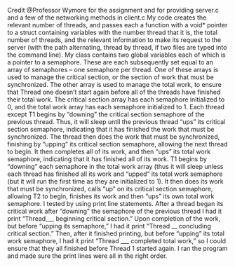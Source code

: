 Credit @Professor Wymore for the assignment and for providing server.c and a few of the networking methods in client.c
My code creates the relevant number of threads, and passes each a function with a void* pointer to a struct containing variables with the number thread that it is, the total number of threads, and the relevant information to make its request to the server (with the path alternating, thread by thread, if two files are typed into the command line).
My class contains two global variables each of which is a pointer to a semaphore. These are each subsequently set equal to an array of semaphores – one semaphore per thread.  One of these arrays is used to manage the critical section, or the section of work that must be synchronized.  The other array is used to manage the total work, to ensure that Thread one doesn’t start again before all of the threads have finished their total work. The critical section array has each semaphore initialized to 0, and the total work array has each semaphore initialized to 1.
Each thread except T1 begins by “downing” the critical section semaphore of the previous thread.  Thus, it will sleep until the previous thread “ups” its critical section semaphore, indicating that it has finished the work that must be synchronized.  The thread then does the work that must be synchronized, finishing by “upping” its critical section semaphore, allowing the next thread to begin.  It then completes all of its work, and then “ups” its total work semaphore, indicating that it has finished all of its work.
T1 begins by “downing” each semaphore in the total work array (thus it will sleep unless each thread has finished all its work and “upped” its total work semaphore (but it will run the first time as they are initialized to 1).  It then does its work that must be synchronized, calls “up” on its critical section semaphore, allowing T2 to begin, finishes its work and then “ups” its own total work semaphore.
I tested by using print line statements.  After a thread began its critical work after “downing” the semaphore of the previous thread I had it print “Thread___ beginning critical section.”  Upon completion of the work, but before “upping its semaphore,” I had it print “Thread __ concluding critical section.”  Then, after it finished printing, but before “upping” its total work semaphore, I had it print “Thread ___ completed total work,” so I could ensure that they all finished before Thread 1 started again.  I ran the program and made sure the print lines were all in the right order.
